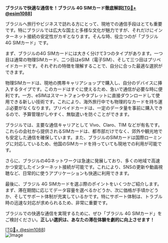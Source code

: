 **ブラジルで快適な通信を！ブラジル 4G SIMカード徹底解説[[TG💪+ @esim1088](https://t.me/s/esim1088)]**

ブラジルへ旅行やビジネスで訪れる方にとって、現地での通信手段はとても重要です。特にブラジルでは広大な国土と多様な文化が魅力ですが、それだけにインターネット接続の安定性がカギとなります。そんな時、役立つのが「ブラジル 4G SIMカード」です。

まず、ブラジルの4G SIMカードには大きく分けて3つのタイプがあります。一つ目は通常の物理SIMカード、二つ目はeSIM（電子SIM）、そして三つ目はプリペイドカードです。それぞれの特徴を理解することで、自分に合った最適な選択ができます。

物理SIMカードは、現地の携帯キャリアショップで購入し、自分のデバイスに挿入するタイプです。このカードはすぐに使えるため、急いで通信が必要な時に便利です。一方、eSIMはスマートフォンやタブレットに直接ダウンロードして使用できる新しい技術です。これにより、海外旅行中でも物理的なカードを持ち運ぶ必要がなくなります。プリペイドカードは、一定のデータ量を事前に購入できるので、予算管理がしやすく、無駄遣いを防ぐことができます。

ブラジルでは、主要な通信キャリアとして Vivo、Claro、TIM などが有名です。これらの会社から提供されるSIMカードは、都市部だけでなく、郊外や観光地でも安定した通信を確保しています。また、ブラジルのSIMカードは国際ローミングに対応しているため、他国のSIMカードを持っていても現地での利用が可能です。

さらに、ブラジルの4Gネットワークは急速に発展しており、多くの地域で高速かつ安定したインターネット接続が可能です。これにより、SNSの更新や動画視聴など、日常的に使うアプリケーションも快適に利用できます。

最後に、ブラジル 4G SIMカードを選ぶ際のポイントをいくつかご紹介します。まず、滞在期間に応じてデータ容量を選べるかどうか、次に価格が手頃かどうか、そしてサポート体制が充実しているかです。特にサポート体制は、トラブル時の迅速な対応が求められるため、非常に重要です。

ブラジルでの快適な通信を実現するために、ぜひ「ブラジル 4G SIMカード」をご検討ください。**正しい選択は、あなたの滞在体験を劇的に向上させます！**

[[TG💪+ @esim1088](https://t.me/s/esim1088)]  
![Image](https://i.postimg.cc/Y0z9fWf4/image.png)
